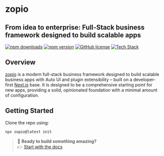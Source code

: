 # zopio

## From idea to enterprise: Full-Stack business framework designed to build scalable apps

[![npm downloads](https://img.shields.io/npm/dy/zopio)](https://www.npmjs.com/package/zopio)
[![npm version](https://img.shields.io/npm/v/zopio)](https://www.npmjs.com/package/zopio)
[![GitHub license](https://img.shields.io/github/license/zopiolabs/zopio)](https://github.com/zopiolabs/zopio/blob/main/LICENSE)
[![Tech Stack](https://img.shields.io/badge/tech-stack-0690fa.svg?style=flat)](https://stackshare.io/zopiolabs/zopio)

## Overview

[zopio](https://github.com/zopiolabs/zopio) is a modern full-stack business framework designed to build scalable business apps with Auto UI and plugin extensibility – built on a developer-first [Next.js](https://nextjs.org/) base. It is designed to be a comprehensive starting point for new apps, providing a solid, opinionated foundation with a minimal amount of configuration.

## Getting Started

Clone the repo using:

```sh
npx zopio@latest init 
```

> 🚀 **Ready to build something amazing?**  
> 👉 [Start with the docs](https://docs.zopio.dev)

